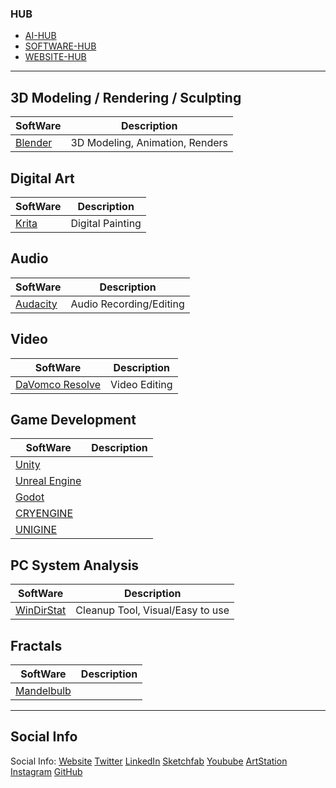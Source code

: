 ### HUB

* [AI-HUB](https://github.com/MarcelvanDuijnDev/AI-HUB)
* [SOFTWARE-HUB](https://github.com/MarcelvanDuijnDev/Software-HUB)
* [WEBSITE-HUB](https://github.com/MarcelvanDuijnDev/WEBSITE-HUB)

<hr>

## 3D Modeling / Rendering / Sculpting

|SoftWare|Description|
|----|----|
|[Blender](https://www.blender.org/)|3D Modeling, Animation, Renders|


## Digital Art

|SoftWare|Description|
|----|----|
|[Krita](https://krita.org/)|Digital Painting|


## Audio

|SoftWare|Description|
|----|----|
|[Audacity](https://www.audacityteam.org/)|Audio Recording/Editing|


## Video

|SoftWare|Description|
|----|----|
|[DaVomco Resolve](https://www.blackmagicdesign.com/products/davinciresolve)|Video Editing|


## Game Development

|SoftWare|Description|
|----|----|
|[Unity](https://unity.com/)||
|[Unreal Engine](https://www.unrealengine.com/)||
|[Godot](https://godotengine.org/)||
|[CRYENGINE](https://www.cryengine.com/)||
|[UNIGINE](https://unigine.com/)||


## PC System Analysis

|SoftWare|Description|
|----|----|
|[WinDirStat](https://windirstat.net/)|Cleanup Tool, Visual/Easy to use|


## Fractals

|SoftWare|Description|
|----|----|
|[Mandelbulb](https://www.mandelbulb.com/)||

<hr>

## Social Info
Social Info: 
[Website](https://marcelvanduijndev.github.io/Website/index.html)
[Twitter](https://twitter.com/MarcelvanDuijn_)
[LinkedIn](https://www.linkedin.com/in/marcel-van-duijn/)
[Sketchfab](https://sketchfab.com/MarcelvanDuijn)
[Youbube](https://www.youtube.com/channel/UCifUu8rDfr-ljsMx8bUVGrg)
[ArtStation](https://www.artstation.com/marcelvanduijn)
[Instagram](https://www.instagram.com/marcelvanduijn_/)
[GitHub](https://github.com/MarcelvanDuijnDev)
